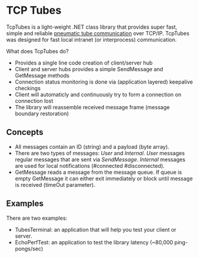 TCP Tubes
=========
TcpTubes is a light-weight .NET class library that provides super fast, simple and reliable [pneumatic tube communication](https://en.wikipedia.org/wiki/Pneumatic_tube) over TCP/IP. TcpTubes was designed for fast local intranet (or interprocess) communication.

What does TcpTubes do?
- Provides a single line code creation of client/server hub
- Client and server hubs provides a simple SendMessage and GetMessage methods
- Connection status monitoring is done via (application layered) keepalive checkings
- Client will automaticly and continuously try to form a connection on connection lost
- The library will reassemble received message frame (message boundary restoration)

Concepts
--------
- All messages contain an ID (string) and a payload (byte array). 
- There are two types of messages: *User* and *Internal*. *User* messages regular messages that are sent via *SendMessage*. *Internal* messages are used for local notifications (#connected #disconnected).
- GetMessage reads a message from the message queue. If queue is empty GetMessage it can either exit immediately or block until message is received (timeOut parameter).

Examples
--------
There are two examples: 
- TubesTerminal: an application that will help you test your client or server.
- EchoPerfTest: an application to test the library latency (~80,000 ping-pongs/sec)
